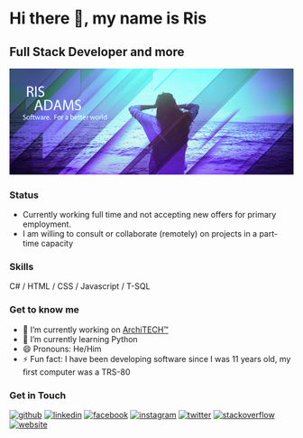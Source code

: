
# Hi there 👋, my name is Ris

## Full Stack Developer and more

![Full Stack Developer and more](https://github.com/risadams/risadams/blob/master/img/Design%204.jpg?raw=true)

### Status

- Currently working full time and not accepting new offers for primary employment.
- I am willing to consult or collaborate (remotely) on projects in a part-time capacity

### Skills

 C# / HTML / CSS / Javascript / T-SQL

### Get to know me

- 🔭 I’m currently working on [ArchiTECH™](https://www.builtforyou.com)
- 🌱 I’m currently learning Python
- 😄 Pronouns: He/Him
- ⚡ Fun fact: I have been developing software since I was 11 years old, my first computer was a TRS-80

### Get in Touch

[<img src='https://cdn.jsdelivr.net/npm/simple-icons@3.0.1/icons/github.svg' alt='github' height='40'>](https://github.com/risadams) [<img src='https://cdn.jsdelivr.net/npm/simple-icons@3.0.1/icons/linkedin.svg' alt='linkedin' height='40'>](https://www.linkedin.com/in/risadams/)  [<img src='https://cdn.jsdelivr.net/npm/simple-icons@3.0.1/icons/facebook.svg' alt='facebook' height='40'>](https://www.facebook.com/ris.adams.53)  [<img src='https://cdn.jsdelivr.net/npm/simple-icons@3.0.1/icons/instagram.svg' alt='instagram' height='40'>](https://www.instagram.com/ris.adams/)  [<img src='https://cdn.jsdelivr.net/npm/simple-icons@3.0.1/icons/twitter.svg' alt='twitter' height='40'>](https://twitter.com/ris_adams)  [<img src='https://cdn.jsdelivr.net/npm/simple-icons@3.0.1/icons/stackoverflow.svg' alt='stackoverflow' height='40'>](https://stackoverflow.com/users/15683/ris-adams)  [<img src='https://cdn.jsdelivr.net/npm/simple-icons@3.0.1/icons/icloud.svg' alt='website' height='40'>](https://www.risadams.com)  

<!-- ![Github stats](https://github-readme-stats.vercel.app/api?username=risadams&show_icons=true) -->